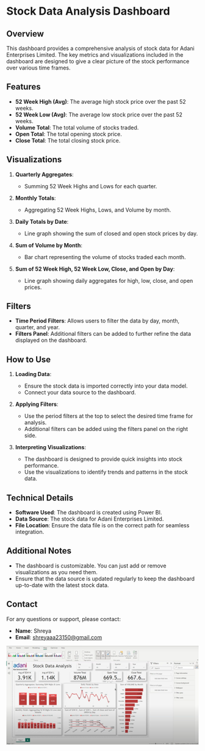 # Stock Data Analysis Dashboard

## Overview

This dashboard provides a comprehensive analysis of stock data for Adani Enterprises Limited. The key metrics and visualizations included in the dashboard are designed to give a clear picture of the stock performance over various time frames.

## Features

- **52 Week High (Avg)**: The average high stock price over the past 52 weeks.
- **52 Week Low (Avg)**: The average low stock price over the past 52 weeks.
- **Volume Total**: The total volume of stocks traded.
- **Open Total**: The total opening stock price.
- **Close Total**: The total closing stock price.

## Visualizations

1. **Quarterly Aggregates**:
    - Summing 52 Week Highs and Lows for each quarter.

2. **Monthly Totals**:
    - Aggregating 52 Week Highs, Lows, and Volume by month.

3. **Daily Totals by Date**:
    - Line graph showing the sum of closed and open stock prices by day.

4. **Sum of Volume by Month**:
    - Bar chart representing the volume of stocks traded each month.

5. **Sum of 52 Week High, 52 Week Low, Close, and Open by Day**:
    - Line graph showing daily aggregates for high, low, close, and open prices.

## Filters

- **Time Period Filters**: Allows users to filter the data by day, month, quarter, and year.
- **Filters Panel**: Additional filters can be added to further refine the data displayed on the dashboard.

## How to Use

1. **Loading Data**:
    - Ensure the stock data is imported correctly into your data model.
    - Connect your data source to the dashboard.

2. **Applying Filters**:
    - Use the period filters at the top to select the desired time frame for analysis.
    - Additional filters can be added using the filters panel on the right side.

3. **Interpreting Visualizations**:
    - The dashboard is designed to provide quick insights into stock performance.
    - Use the visualizations to identify trends and patterns in the stock data.

## Technical Details

- **Software Used**: The dashboard is created using Power BI.
- **Data Source**: The stock data for Adani Enterprises Limited.
- **File Location**: Ensure the data file is on the correct path for seamless integration.

## Additional Notes

- The dashboard is customizable. You can just add or remove visualizations as you need them.
- Ensure that the data source is updated regularly to keep the dashboard up-to-date with the latest stock data.

## Contact

For any questions or support, please contact:

- **Name**: Shreya
- **Email**: shreyaaa23150@gmail.com

![Stock Data Analysis](stock.png)


